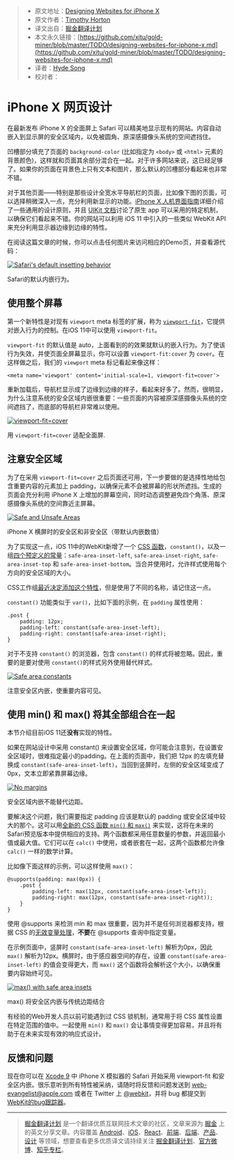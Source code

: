 
> * 原文地址：[Designing Websites for iPhone X](https://webkit.org/blog/7929/designing-websites-for-iphone-x/)
> * 原文作者：[Timothy Horton](https://webkit.org/blog/)
> * 译文出自：[掘金翻译计划](https://github.com/xitu/gold-miner)
> * 本文永久链接：[https://github.com/xitu/gold-miner/blob/master/TODO/designing-websites-for-iphone-x.md](https://github.com/xitu/gold-miner/blob/master/TODO/designing-websites-for-iphone-x.md)
> * 译者：[Hyde Song](https://github.com/HydeSong)
> * 校对者：

# iPhone X 网页设计

在最新发布 iPhone X 的全面屏上 Safari 可以精美地显示现有的网站。内容自动嵌入到显示屏的安全区域内，以免被圆角、原深感摄像头系统的空间遮挡住。

凹槽部分填充了页面的 `background-color` (比如指定为 `<body>` 或 `<html>` 元素的背景颜色)，这样就和页面其余部分混合在一起。对于许多网站来说，这已经足够了。如果你的页面在背景色上只有文本和图片，那么默认的凹槽部分看起来也非常不错。

对于其他页面——特别是那些设计全宽水平导航栏的页面，比如像下图的页面，可以选择稍微深入一点，充分利用新显示的功能。[iPhone X 人机界面指南](https://developer.apple.com/ios/human-interface-guidelines/overview/iphone-x/)详细介绍了一些通用的设计原则，并且 [UIKit 文档](https://developer.apple.com/documentation/uikit/uiview/positioning_content_relative_to_the_safe_area)讨论了原生 app 可以采用的特定机制，以确保它们看起来不错。你的网站可以利用 iOS 11 中引入的一些类似 WebKit API 来充分利用显示器边缘到边缘的特性。

在阅读这篇文章的时候，你可以点击任何图片来访问相应的Demo页，并查看源代码：

[![Safari's default insetting behavior](https://webkit.org/wp-content/uploads/default-inset-behavior.png)](/demos/safe-area-insets/1-default.html)

Safari的默认内嵌行为。

## 使用整个屏幕

第一个新特性是对现有 `viewport` meta 标签的扩展，称为 [`viewport-fit`](https://www.w3.org/TR/css-round-display-1/#viewport-fit-descriptor)，它提供对嵌入行为的控制。在iOS 11中可以使用 `viewport-fit`。


`viewport-fit` 的默认值是 auto，上面看到的的效果就默认的嵌入行为。为了使该行为失效，并使页面全屏幕显示，你可以设置 `viewport-fit:cover` 为 `cover`。在这样做之后，我们的 `viewport` meta 标记看起来像这样：

```
<meta name='viewport' content='initial-scale=1, viewport-fit=cover'>
```

重新加载后，导航栏显示成了边缘到边缘的样子，看起来好多了。然而，很明显，为什么注意系统的安全区域内嵌很重要：一些页面的内容被原深感摄像头系统的空间遮挡了，而底部的导航栏非常难以使用。

[![viewport-fit=cover](https://webkit.org/wp-content/uploads/viewport-fit-cover.png)](/demos/safe-area-insets/2-viewport-fit.html)

用 `viewport-fit=cover` 适配全面屏.

## 注意安全区域

为了在采用 `viewport-fit=cover` 之后页面还可用，下一步要做的是选择性地给包含重要内容的元素加上 padding，以确保元素不会被屏幕的形状所遮挡。生成的页面会充分利用 iPhone X 上增加的屏幕空间，同时动态调整避免四个角落、原深感摄像头系统的空间靠近主屏幕。

[![Safe and Unsafe Areas](https://webkit.org/wp-content/uploads/safe-areas.png)](/demos/safe-area-insets/safe-areas.html)

iPhone X 横屏时的安全区和非安全区（带默认内嵌数值）

为了实现这一点，iOS 11中的WebKit新增了一个 [CSS 函数](https://github.com/w3c/csswg-drafts/pull/1817)，`constant()`，以及一组[四个预定义的常量](https://github.com/w3c/csswg-drafts/pull/1819)：`safe-area-inset-left`, `safe-area-inset-right`, `safe-area-inset-top` 和 `safe-area-inset-bottom`。当合并使用时，允许样式使用每个方向的安全区域的大小。

CSS工作组[最近决定添加这个特性](https://github.com/w3c/csswg-drafts/issues/1693#issuecomment-330909067)，但是使用了不同的名称，请记住这一点。

`constant()` 功能类似于 `var()`，比如下面的示例，在 `padding` 属性使用：

```
.post {
    padding: 12px;
    padding-left: constant(safe-area-inset-left);
    padding-right: constant(safe-area-inset-right);
}
```

对于不支持 `constant()` 的浏览器，包含 `constant()` 的样式将被忽略。因此，重要的是要对使用 `constant()`的样式另外使用替代样式。

[![Safe area constants](https://webkit.org/wp-content/uploads/safe-area-constants.png)](/demos/safe-area-insets/3-safe-area-constants.html)

注意安全区内嵌，使重要内容可见。

## 使用 min() 和 max() 将其全部组合在一起

本节介绍目前iOS 11还**没有**实现的特性。

如果在网站设计中采用 constant() 来设置安全区域，你可能会注意到，在设置安全区域时，很难指定最小的padding。在上面的页面中，我们把 12px 的左填充替换成 `constant(safe-area-inset-left)`，当回到竖屏时，左侧的安全区域变成了0px，文本立即紧靠屏幕边缘。


[![No margins](https://webkit.org/wp-content/uploads/no-margins.png)](/demos/safe-area-insets/3-safe-area-constants.html)

安全区域内嵌不能替代边距。

要解决这个问题，我们需要指定 padding 应该是默认的 padding 或安全区域中较大的那个。这可以用[全新的 CSS 函数 `min()` 和 `max()`](https://drafts.csswg.org/css-values/#calc-notation) 来实现，这将在未来的Safari预览版本中提供相应的支持。两个函数都采用任意数量的参数，并返回最小值或最大值。它们可以在 `calc()` 中使用，或者嵌套在一起，这两个函数都允许像 `calc()` 一样的数学计算。

比如像下面这样的示例，可以这样使用 `max()`：

```
@supports(padding: max(0px)) {
    .post {
        padding-left: max(12px, constant(safe-area-inset-left));
        padding-right: max(12px, constant(safe-area-inset-right));
    }
}
```

使用 @supports 来检测 min 和 max 很重要，因为并不是任何浏览器都支持，根据 CSS 的[无效变量处理](https://drafts.csswg.org/css-variables/#invalid-variables)，**不要**在 @supports 查询中指定变量。

在示例页面中，竖屏时 `constant(safe-area-inset-left)` 解析为0px，因此 `max()` 解析为12px。横屏时，由于感应器空间的存在，设置 `constant(safe-area-inset-left)` 的值会变得更大，而 `max()` 这个函数将会解析这个大小，以确保重要内容始终可见。

[![max() with safe area insets](https://webkit.org/wp-content/uploads/max-safe-areas-insets.png)](/demos/safe-area-insets/4-min-max.html)

max() 将安全区内嵌与传统边距结合

有经验的Web开发人员以前可能遇到过 CSS 锁机制，通常用于将 CSS 属性设置在特定范围的值中。一起使用 `min()` 和 `max()` 会让事情变得更加容易，并且将有助于在未来实现有效的响应式设计。

## 反馈和问题

现在你可以在 [Xcode 9](https://developer.apple.com/xcode/) 中 iPhone X 模拟器的 Safari 开始采用 viewport-fit 和安全区内嵌。很乐意听到所有特性被采纳，请随时将反馈和问题发送到 [web-evangelist@apple.com](mailto:web-evangelist@apple.com) 或者在 Twitter 上 [@webkit](https://twitter.com/webkit)，并将 bug 都提交到 [WebKit的bug跟踪器](https://bugs.webkit.org/)。


---

> [掘金翻译计划](https://github.com/xitu/gold-miner) 是一个翻译优质互联网技术文章的社区，文章来源为 [掘金](https://juejin.im) 上的英文分享文章。内容覆盖 [Android](https://github.com/xitu/gold-miner#android)、[iOS](https://github.com/xitu/gold-miner#ios)、[React](https://github.com/xitu/gold-miner#react)、[前端](https://github.com/xitu/gold-miner#前端)、[后端](https://github.com/xitu/gold-miner#后端)、[产品](https://github.com/xitu/gold-miner#产品)、[设计](https://github.com/xitu/gold-miner#设计) 等领域，想要查看更多优质译文请持续关注 [掘金翻译计划](https://github.com/xitu/gold-miner)、[官方微博](http://weibo.com/juejinfanyi)、[知乎专栏](https://zhuanlan.zhihu.com/juejinfanyi)。
